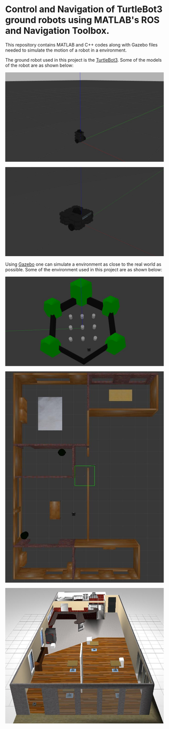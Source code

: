 # Control and Navigation of TurtleBot3 ground robots using MATLAB's ROS and Navigation Toolbox.

This repository contains MATLAB and C++ codes along with Gazebo files needed to simulate the motion of a robot in a environment.

The ground robot used in this project is the [TurtleBot3](https://emanual.robotis.com/docs/en/platform/turtlebot3/overview/). Some of the models of the robot are as shown below:

![Burger](images/TurtleBot3_burger.jpg)

![Waffle](images/TurtleBot3_waffle.jpg)

Using [Gazebo](http://gazebosim.org/) one can simulate a environment as close to the real world as possible. Some of the environment used in this project are as shown below:

![Environment](images/TB3_Environment.jpg)

![House](images/house.jpg)

![Cafe](images/Cafe.jpg)


